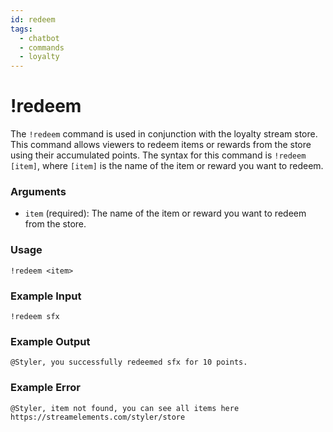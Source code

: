 ```yaml
---
id: redeem
tags:
  - chatbot
  - commands
  - loyalty
---
```

# !redeem

The `!redeem` command is used in conjunction with the loyalty stream store. This command allows viewers to redeem items or rewards from the store using their accumulated points. The syntax for this command is `!redeem [item]`, where `[item]` is the name of the item or reward you want to redeem.

### Arguments

- `item` (required): The name of the item or reward you want to redeem from the store.

### Usage

```
!redeem <item>
```

### Example Input

```
!redeem sfx
```

### Example Output

```
@Styler, you successfully redeemed sfx for 10 points. 
```

### Example Error

```
@Styler, item not found, you can see all items here https://streamelements.com/styler/store 
```
